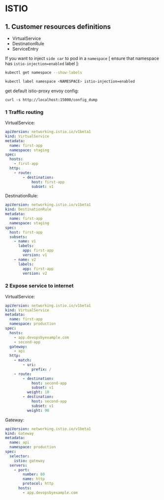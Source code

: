 # ISTIO

## 1. Customer resources definitions
* VirtualService
* DestinationRule
* ServiceEntry

If you want to inject `side car` to pod in a `namespace` [ ensure that namespace has `istio-injection=enabled` label ]:
```bash
kubectl get namespace --show-labels
```

```bash
kubectl label namespace <NAMESPACE> istio-injection=enabled
```

get default istio-proxy envoy config:
```
curl -s http://localhost:15000/config_dump
```

### 1 Traffic routing
VirtualService:
```yaml
apiVersion: networking.istio.io/v1beta1
kind: VirtualService
metadata:
  name: first-app
  namespace: staging
spec:
  hosts:
    - first-app
  http:
    - route:
        - destination:
            host: first-app
            subset: v1
```

DestinationRule:
```yaml
apiVersion: networking.istio.io/v1beta1
kind: DestinationRule
metadata:
  name: first-app
  namespace: staging
spec:
  host: first-app
  subsets:
    - name: v1
      labels:
        app: first-app
        version: v1
    - name: v2
      labels:
        app: first-app
        version: v2
```

### 2 Expose service to internet
VirtualService:
```yaml
apiVersion: networking.istio.io/v1beta1
kind: VirtualService
metadata:
  name: first-app
  namespace: production
spec:
  hosts:
    - app.devopsbyexample.com
    - second-app
  gateway:
    - api
  http:
    - match:
        - uri:
            prefix: /
    - route:
        - destination:
            host: second-app
            subset: v1
          weight: 10
        - destination:
            host: second-app
            subset: v1
          weight: 90
```

Gateway:
```yaml
apiVersion: networking.istio.io/v1beta1
kind: Gateway
metadata:
  name: api
  namespace: production
spec:
  selector:
    istio: gateway
  servers:
    - port:
        number: 80
        name: http
        protocol: http
      hosts:
        - app.devopsbyexample.com
```
